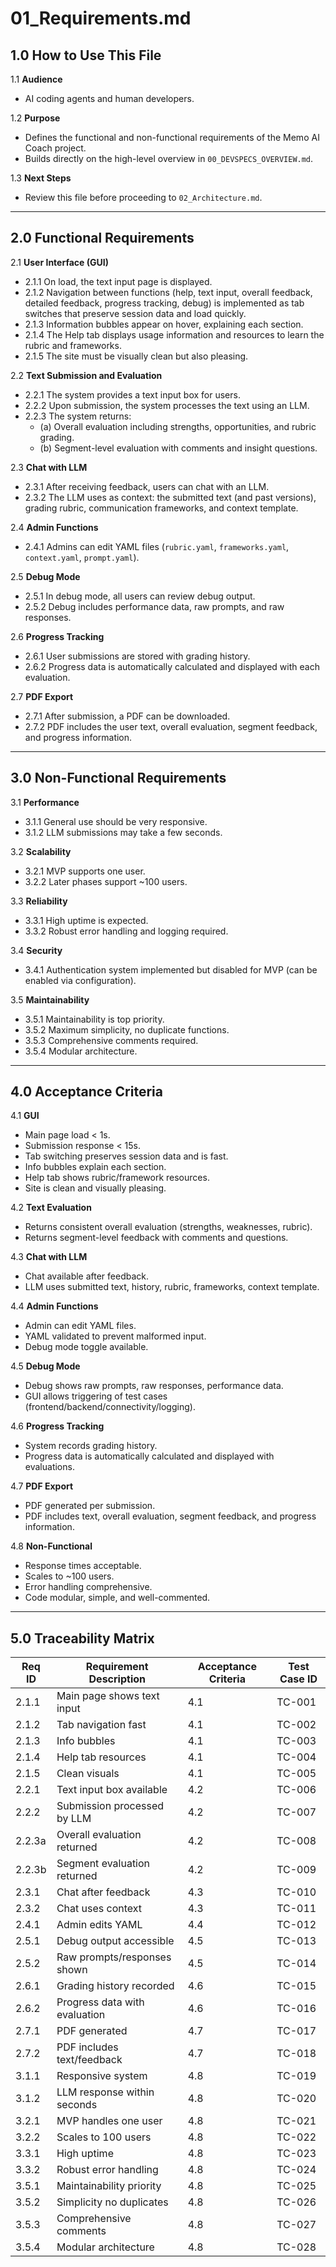 # 01_Requirements.md

## 1.0 How to Use This File

1.1 **Audience**
- AI coding agents and human developers.

1.2 **Purpose**
- Defines the functional and non-functional requirements of the Memo AI Coach project.
- Builds directly on the high-level overview in `00_DEVSPECS_OVERVIEW.md`.

1.3 **Next Steps**
- Review this file before proceeding to `02_Architecture.md`.

---

## 2.0 Functional Requirements

2.1 **User Interface (GUI)**
- 2.1.1 On load, the text input page is displayed.
- 2.1.2 Navigation between functions (help, text input, overall feedback, detailed feedback, progress tracking, debug) is implemented as tab switches that preserve session data and load quickly.
- 2.1.3 Information bubbles appear on hover, explaining each section.
- 2.1.4 The Help tab displays usage information and resources to learn the rubric and frameworks.
- 2.1.5 The site must be visually clean but also pleasing.

2.2 **Text Submission and Evaluation**
- 2.2.1 The system provides a text input box for users.
- 2.2.2 Upon submission, the system processes the text using an LLM.
- 2.2.3 The system returns:
  - (a) Overall evaluation including strengths, opportunities, and rubric grading.
  - (b) Segment-level evaluation with comments and insight questions.

2.3 **Chat with LLM**
- 2.3.1 After receiving feedback, users can chat with an LLM.
- 2.3.2 The LLM uses as context: the submitted text (and past versions), grading rubric, communication frameworks, and context template.

2.4 **Admin Functions**
- 2.4.1 Admins can edit YAML files (`rubric.yaml`, `frameworks.yaml`, `context.yaml`, `prompt.yaml`).

2.5 **Debug Mode**
- 2.5.1 In debug mode, all users can review debug output.
- 2.5.2 Debug includes performance data, raw prompts, and raw responses.

2.6 **Progress Tracking**
- 2.6.1 User submissions are stored with grading history.
- 2.6.2 Progress data is automatically calculated and displayed with each evaluation.

2.7 **PDF Export**
- 2.7.1 After submission, a PDF can be downloaded.
- 2.7.2 PDF includes the user text, overall evaluation, segment feedback, and progress information.

---

## 3.0 Non-Functional Requirements

3.1 **Performance**
- 3.1.1 General use should be very responsive.
- 3.1.2 LLM submissions may take a few seconds.

3.2 **Scalability**
- 3.2.1 MVP supports one user.
- 3.2.2 Later phases support ~100 users.

3.3 **Reliability**
- 3.3.1 High uptime is expected.
- 3.3.2 Robust error handling and logging required.

3.4 **Security**
- 3.4.1 Authentication system implemented but disabled for MVP (can be enabled via configuration).

3.5 **Maintainability**
- 3.5.1 Maintainability is top priority.
- 3.5.2 Maximum simplicity, no duplicate functions.
- 3.5.3 Comprehensive comments required.
- 3.5.4 Modular architecture.

---

## 4.0 Acceptance Criteria

4.1 **GUI**
- Main page load < 1s.
- Submission response < 15s.
- Tab switching preserves session data and is fast.
- Info bubbles explain each section.
- Help tab shows rubric/framework resources.
- Site is clean and visually pleasing.

4.2 **Text Evaluation**
- Returns consistent overall evaluation (strengths, weaknesses, rubric).
- Returns segment-level feedback with comments and questions.

4.3 **Chat with LLM**
- Chat available after feedback.
- LLM uses submitted text, history, rubric, frameworks, context template.

4.4 **Admin Functions**
- Admin can edit YAML files.
- YAML validated to prevent malformed input.
- Debug mode toggle available.

4.5 **Debug Mode**
- Debug shows raw prompts, raw responses, performance data.
- GUI allows triggering of test cases (frontend/backend/connectivity/logging).

4.6 **Progress Tracking**
- System records grading history.
- Progress data is automatically calculated and displayed with evaluations.

4.7 **PDF Export**
- PDF generated per submission.
- PDF includes text, overall evaluation, segment feedback, and progress information.

4.8 **Non-Functional**
- Response times acceptable.
- Scales to ~100 users.
- Error handling comprehensive.
- Code modular, simple, and well-commented.

---

## 5.0 Traceability Matrix

| Req ID | Requirement Description       | Acceptance Criteria | Test Case ID |
| ------ | ----------------------------- | ------------------- | ------------ |
| 2.1.1  | Main page shows text input    | 4.1                 | TC-001       |
| 2.1.2  | Tab navigation fast           | 4.1                 | TC-002       |
| 2.1.3  | Info bubbles                  | 4.1                 | TC-003       |
| 2.1.4  | Help tab resources            | 4.1                 | TC-004       |
| 2.1.5  | Clean visuals                 | 4.1                 | TC-005       |
| 2.2.1  | Text input box available      | 4.2                 | TC-006       |
| 2.2.2  | Submission processed by LLM   | 4.2                 | TC-007       |
| 2.2.3a | Overall evaluation returned   | 4.2                 | TC-008       |
| 2.2.3b | Segment evaluation returned   | 4.2                 | TC-009       |
| 2.3.1  | Chat after feedback           | 4.3                 | TC-010       |
| 2.3.2  | Chat uses context             | 4.3                 | TC-011       |
| 2.4.1  | Admin edits YAML              | 4.4                 | TC-012       |
| 2.5.1  | Debug output accessible       | 4.5                 | TC-013       |
| 2.5.2  | Raw prompts/responses shown   | 4.5                 | TC-014       |
| 2.6.1  | Grading history recorded      | 4.6                 | TC-015       |
| 2.6.2  | Progress data with evaluation | 4.6                 | TC-016       |
| 2.7.1  | PDF generated                 | 4.7                 | TC-017       |
| 2.7.2  | PDF includes text/feedback    | 4.7                 | TC-018       |
| 3.1.1  | Responsive system             | 4.8                 | TC-019       |
| 3.1.2  | LLM response within seconds   | 4.8                 | TC-020       |
| 3.2.1  | MVP handles one user          | 4.8                 | TC-021       |
| 3.2.2  | Scales to 100 users           | 4.8                 | TC-022       |
| 3.3.1  | High uptime                   | 4.8                 | TC-023       |
| 3.3.2  | Robust error handling         | 4.8                 | TC-024       |
| 3.5.1  | Maintainability priority      | 4.8                 | TC-025       |
| 3.5.2  | Simplicity no duplicates      | 4.8                 | TC-026       |
| 3.5.3  | Comprehensive comments        | 4.8                 | TC-027       |
| 3.5.4  | Modular architecture          | 4.8                 | TC-028       |

